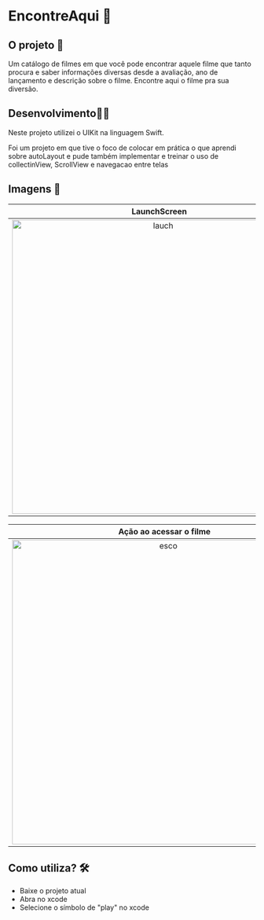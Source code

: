 # EncontreAqui 📌

## O projeto 📁
Um catálogo de filmes em que você pode encontrar aquele filme que tanto procura e saber informações diversas desde a avaliação, ano de lançamento e descrição sobre o filme. 
Encontre aqui o filme pra sua diversão.

## Desenvolvimento👨🏽
Neste projeto utilizei o UIKit na linguagem Swift. 

Foi um projeto em que tive o foco de colocar em prática o que aprendi sobre autoLayout e pude também implementar e treinar o uso de collectinView, ScrollView e navegacao entre telas

## Imagens 📸  

<div align = "center">
 
  LaunchScreen | Tela Featured | 
:-------------------------:|:-------------------------:|
<img width="599" alt="lauch" src="https://user-images.githubusercontent.com/74778769/182230797-d6b866bd-5395-4128-bff9-9674517638a2.png">|<img width="599" alt="inicioo" src="https://user-images.githubusercontent.com/74778769/182230968-474c00ec-6e35-4aaa-bec4-497ea05977ca.png">| 

</div>
<div align = "center">
 
  Ação ao acessar o filme | 
:-------------------------:|
<img width="620" alt="esco" src="https://user-images.githubusercontent.com/74778769/182231312-6ddc2f75-a3f6-4024-9950-990a2a01f107.png">|

</div>

## Como utiliza? 🛠
- Baixe o projeto atual
- Abra no xcode 
- Selecione o símbolo de "play" no xcode
